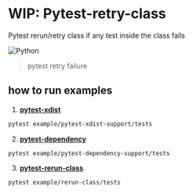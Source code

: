 # WIP: Pytest-retry-class


Pytest rerun/retry class if any test inside the class fails 

![Python](https://img.shields.io/badge/python-3670A0?style=for-the-badge&logo=python&logoColor=ffdd54)

>pytest retry failure 




## how to run examples 
1. **[pytest-xdist](example/pytest-dependency-support/tests)**
```sh
pytest example/pytest-xdist-support/tests
```
2. **[pytest-dependency](example/pytest-xdist-support/tests)**
```
pytest example/pytest-dependency-support/tests
```
3. **[pytest-rerun-class](example/rerun-class/tests)**
```
pytest example/rerun-class/tests
```
